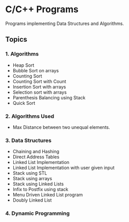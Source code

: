 # C/C++ Programs 

Programs implementing Data Structures and Algorithms.


## Topics

### 1. Algorithms
  - Heap Sort
  - Bubble Sort on arrays
  - Counting Sort
  - Counting Sort with Count
  - Insertion Sort with arrays
  - Selection sort with arrays
  - Parenthesis Balancing using Stack
  - Quick Sort

### 2. Algorithms Used
  - Max Distance between two unequal elements.

### 3. Data Structures
  - Chaining and Hashing
  - Direct Address Tables
  - Linked List Implementation
  - Linked List Implementation with user given input
  - Stack using STL
  - Stack using arrays
  - Stack using Linked Lists
  - Infix to Postfix using stack
  - Menu Driven Linked List program
  - Doubly Linked List

### 4. Dynamic Programming
